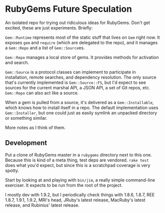 # RubyGems Future Speculation

An isolated repo for trying out ridiculous ideas for RubyGems. Don't
get excited, these are just experiments. Briefly:

`Gem::Runtime` represents most of the static stuff that lives on `Gem`
right now. It exposes `gem` and `require` (which are delegated to the
repo), and it manages a `Gem::Repo` and a list of `Gem::Source`es.

`Gem::Repo` manages a local store of gems. It provides methods for
activation and search.

`Gem::Source` is a protocol classes can implement to participate in
installation, remote searches, and dependency resolution. The only
source that's currently implemented is `Gem::Source::FS`, but I'd
expect to see sources for the current marshal API, a JSON API, a set
of Git repos, etc. `Gem::Repo` can also act like a source.

When a gem is pulled from a source, it's delivered as a
`Gem::Installable`, which knows how to install itself in a repo. The
default implementation uses `Gem::Installer`, but one could just as
easily symlink an unpacked directory or something similar.

More notes as I think of them.

## Development

Put a clone of RubyGems master in a `rubygems` directory next to this
one. Because this is kind of a meta thing, test deps are
vendored. `rake test` does what you'd expect, but since this is a
scratchpad coverage is very spotty.

Start by looking at and playing with `bin/jim`, a really simple
command-line exerciser. It expects to be run from the root of the
project.

I mostly dev with 1.9.2, but I periodically check things with 1.8.6,
1.8.7, REE 1.8.7, 1.9.1, 1.9.2, MRI's head, JRuby's latest release,
MacRuby's latest release, and Rubinius' latest release.